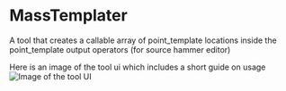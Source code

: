 # MassTemplater
A tool that creates a callable array of point_template locations inside the point_template output operators (for source hammer editor)

Here is an image of the tool ui which includes a short guide on usage  
![Image of the tool UI](https://github.com/R60D/MultiTemplater/blob/main/image.png)
